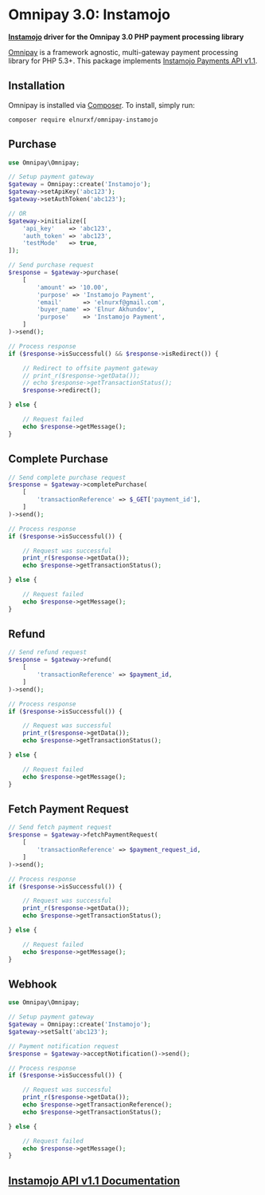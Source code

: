 # Omnipay 3.0: Instamojo

**[Instamojo](https://www.instamojo.com/) driver for the Omnipay 3.0 PHP payment processing library**

[Omnipay](https://github.com/thephpleague/omnipay) is a framework agnostic, multi-gateway payment
processing library for PHP 5.3+.
This package implements [Instamojo Payments API v1.1](https://docs.instamojo.com/docs/payments-api).

## Installation

Omnipay is installed via [Composer](http://getcomposer.org/). To install, simply run:

```
composer require elnurxf/omnipay-instamojo
```

## Purchase

```php
use Omnipay\Omnipay;

// Setup payment gateway
$gateway = Omnipay::create('Instamojo');
$gateway->setApiKey('abc123');
$gateway->setAuthToken('abc123');

// OR
$gateway->initialize([
    'api_key'    => 'abc123',
    'auth_token' => 'abc123',
    'testMode'   => true,
]);

// Send purchase request
$response = $gateway->purchase(
    [
        'amount' => '10.00',
        'purpose' => 'Instamojo Payment',
        'email'      => 'elnurxf@gmail.com',
        'buyer_name' => 'Elnur Akhundov',
        'purpose'    => 'Instamojo Payment',
    ]
)->send();

// Process response
if ($response->isSuccessful() && $response->isRedirect()) {

    // Redirect to offsite payment gateway
    // print_r($response->getData());
    // echo $response->getTransactionStatus();
    $response->redirect();

} else {

    // Request failed
    echo $response->getMessage();
}
```

## Complete Purchase

```php
// Send complete purchase request
$response = $gateway->completePurchase(
    [
        'transactionReference' => $_GET['payment_id'],
    ]
)->send();

// Process response
if ($response->isSuccessful()) {

    // Request was successful
    print_r($response->getData());
    echo $response->getTransactionStatus();

} else {

    // Request failed
    echo $response->getMessage();
}
```

## Refund

```php
// Send refund request
$response = $gateway->refund(
    [
        'transactionReference' => $payment_id,
    ]
)->send();

// Process response
if ($response->isSuccessful()) {

    // Request was successful
    print_r($response->getData());
    echo $response->getTransactionStatus();

} else {

    // Request failed
    echo $response->getMessage();
}
```

## Fetch Payment Request

```php
// Send fetch payment request
$response = $gateway->fetchPaymentRequest(
    [
        'transactionReference' => $payment_request_id,
    ]
)->send();

// Process response
if ($response->isSuccessful()) {

    // Request was successful
    print_r($response->getData());
    echo $response->getTransactionStatus();

} else {

    // Request failed
    echo $response->getMessage();
}
```

## Webhook

```php
use Omnipay\Omnipay;

// Setup payment gateway
$gateway = Omnipay::create('Instamojo');
$gateway->setSalt('abc123');

// Payment notification request
$response = $gateway->acceptNotification()->send();

// Process response
if ($response->isSuccessful()) {

    // Request was successful
    print_r($response->getData());
    echo $response->getTransactionReference();
    echo $response->getTransactionStatus();

} else {

    // Request failed
    echo $response->getMessage();
}
```

## [Instamojo API v1.1 Documentation](https://docs.instamojo.com/docs/payments-api)